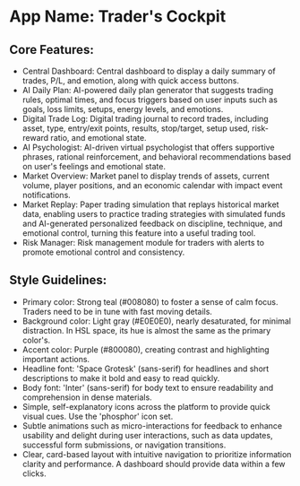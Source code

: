 # **App Name**: Trader's Cockpit

## Core Features:

- Central Dashboard: Central dashboard to display a daily summary of trades, P/L, and emotion, along with quick access buttons.
- AI Daily Plan: AI-powered daily plan generator that suggests trading rules, optimal times, and focus triggers based on user inputs such as goals, loss limits, setups, energy levels, and emotions.
- Digital Trade Log: Digital trading journal to record trades, including asset, type, entry/exit points, results, stop/target, setup used, risk-reward ratio, and emotional state.
- AI Psychologist: AI-driven virtual psychologist that offers supportive phrases, rational reinforcement, and behavioral recommendations based on user's feelings and emotional state.
- Market Overview: Market panel to display trends of assets, current volume, player positions, and an economic calendar with impact event notifications.
- Market Replay: Paper trading simulation that replays historical market data, enabling users to practice trading strategies with simulated funds and AI-generated personalized feedback on discipline, technique, and emotional control, turning this feature into a useful trading tool.
- Risk Manager: Risk management module for traders with alerts to promote emotional control and consistency.

## Style Guidelines:

- Primary color: Strong teal (#008080) to foster a sense of calm focus. Traders need to be in tune with fast moving details.
- Background color: Light gray (#E0E0E0), nearly desaturated, for minimal distraction. In HSL space, its hue is almost the same as the primary color's.
- Accent color: Purple (#800080), creating contrast and highlighting important actions.
- Headline font: 'Space Grotesk' (sans-serif) for headlines and short descriptions to make it bold and easy to read quickly.
- Body font: 'Inter' (sans-serif) for body text to ensure readability and comprehension in dense materials.
- Simple, self-explanatory icons across the platform to provide quick visual cues. Use the 'phosphor' icon set.
- Subtle animations such as micro-interactions for feedback to enhance usability and delight during user interactions, such as data updates, successful form submissions, or navigation transitions.
- Clear, card-based layout with intuitive navigation to prioritize information clarity and performance. A dashboard should provide data within a few clicks.